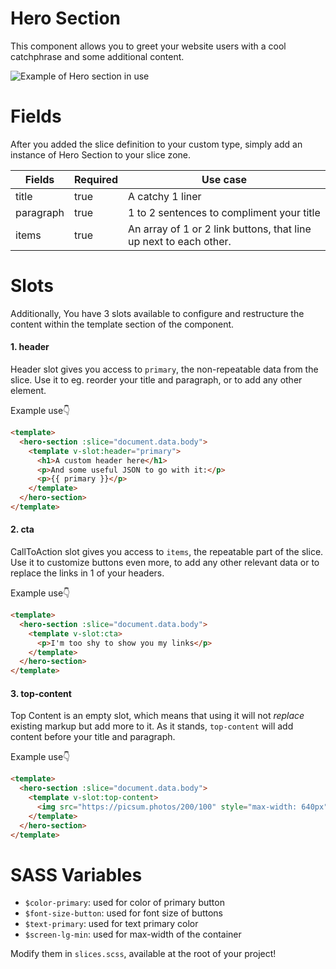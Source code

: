 # Hero Section

This component allows you to greet your website users with a cool catchphrase and some additional content.

![Example of Hero section in use](https://ibin.co/w800/4zWqvrOIhiKx.png)

# Fields

After you added the slice definition to your custom type, simply add an instance of Hero Section to your slice zone.

| Fields    | Required | Use case                                                          |
| --------- | -------- | ----------------------------------------------------------------- |
| title     | true     | A catchy 1 liner                                                  |
| paragraph | true     | 1 to 2 sentences to compliment your title                         |
| items     | true     | An array of 1 or 2 link buttons, that line up next to each other. |

# Slots

Additionally, You have 3 slots available to configure and restructure the content within the template section of the component.

#### 1. header

Header slot gives you access to `primary`, the non-repeatable data from the slice. Use it to eg. reorder your title and paragraph, or to add any other element.

Example use👇

```html
<template>
  <hero-section :slice="document.data.body">
    <template v-slot:header="primary">
      <h1>A custom header here</h1>
      <p>And some useful JSON to go with it:</p>
      <p>{{ primary }}</p>
    </template>
  </hero-section>
</template>
```

#### 2. cta

CallToAction slot gives you access to `items`, the repeatable part of the slice. Use it to customize buttons even more, to add any other relevant data or to replace the links in 1 of your headers.

Example use👇

```html
<template>
  <hero-section :slice="document.data.body">
    <template v-slot:cta>
      <p>I'm too shy to show you my links</p>
    </template>
  </hero-section>
</template>
```

#### 3. top-content

Top Content is an empty slot, which means that using it will not _replace_ existing markup but add more to it. As it stands, `top-content` will add content before your title and paragraph.

Example use👇

```html
<template>
  <hero-section :slice="document.data.body">
    <template v-slot:top-content>
      <img src="https://picsum.photos/200/100" style="max-width: 640px" />
    </template>
  </hero-section>
</template>
```

# SASS Variables

- `$color-primary`: used for color of primary button
- `$font-size-button`: used for font size of buttons
- `$text-primary`: used for text primary color
- `$screen-lg-min`: used for max-width of the container

Modify them in `slices.scss`, available at the root of your project!

